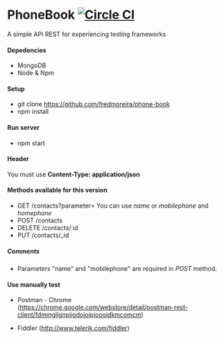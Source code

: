 # PhoneBook [![Circle CI](https://circleci.com/gh/fredmoreira/phone-book.svg?style=svg)](https://circleci.com/gh/fredmoreira/phone-book)


A simple API REST for experiencing testing frameworks

#### Depedencies

* MongoDB
* Node & Npm

#### Setup
* git clone https://github.com/fredmoreira/phone-book
* npm install

#### Run server

* npm start

#### Header

You must use **Content-Type: application/json**

#### Methods available for this version

* GET	  /contacts?parameter=    You can use *name* or *mobilephone* and *homephone*
* POST 	  /contacts 		 
* DELETE  /contacts/:id
* PUT 	  /contacts/_id

##### Comments
* Parameters "name" and "mobilephone" are required in *POST* method.

#### Use manually test

* Postman - Chrome (https://chrome.google.com/webstore/detail/postman-rest-client/fdmmgilgnpjigdojojpjoooidkmcomcm)

* Fiddler (http://www.telerik.com/fiddler)
